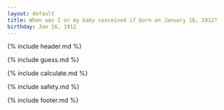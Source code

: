 ```yaml
---
layout: default
title: When was I or my baby conceived if born on January 16, 1912?
birthday: Jan 16, 1912
---
```


{% include header.md %}

{% include guess.md %}

{% include calculate.md %}

{% include safety.md %}

{% include footer.md %}



